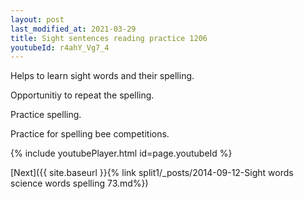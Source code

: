 ```yaml
---
layout: post
last_modified_at: 2021-03-29
title: Sight sentences reading practice 1206
youtubeId: r4ahY_Vg7_4
---
```

 
 
Helps to learn sight words and their spelling.

Opportunitiy to repeat the spelling. 

Practice spelling. 
 
Practice for spelling bee competitions. 
 
{% include youtubePlayer.html id=page.youtubeId %}
 
 

[Next]({{ site.baseurl }}{% link  split1/_posts/2014-09-12-Sight words science words spelling 73.md%})
 
